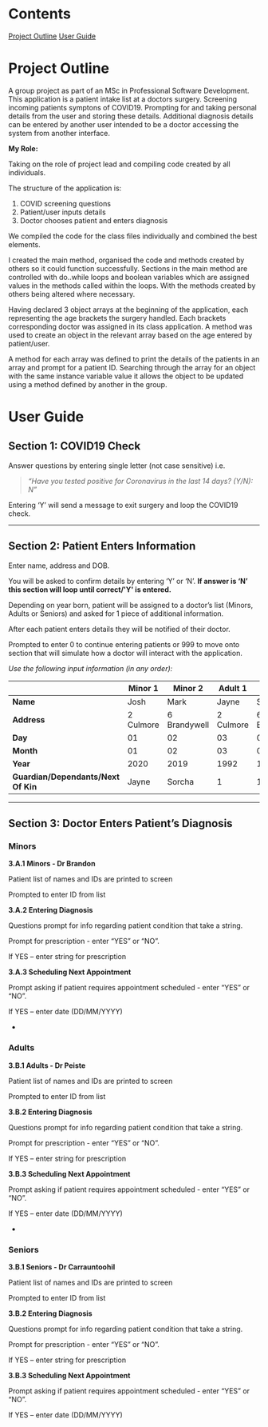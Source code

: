 # Contents
[Project Outline](#-project-outline)
[ User Guide](#-user-guide)

# Project Outline

A group project as part of an MSc in Professional Software Development. This application is a patient intake list at a doctors surgery. Screening incoming patients symptons of COVID19. Prompting for and taking personal details from the user and storing these details. Additional diagnosis details can be entered by another user intended to be a doctor accessing the system from another interface.

**My Role:**

Taking on the role of project lead and compiling code created by all individuals.

The structure of the application is:
1. COVID screening questions
2. Patient/user inputs details
3. Doctor chooses patient  and enters diagnosis

We compiled the code for the class files individually and combined the best elements.

I created the main method, organised the code and methods created by others so it could function successfully. Sections in the main method are controlled with do..while loops and boolean variables which are assigned values in the methods called within the loops. With the methods created by others being altered where necessary.

Having declared 3 object arrays at the beginning of the application, each representing the age brackets the surgery handled. Each brackets corresponding doctor was assigned in its class application. A method was used to create an object in the relevant array based on the age entered by patient/user.

A method for each array was defined to print the details of the patients in an array and prompt for a patient ID. Searching through the array for an object with the same instance variable value it allows the object to be updated using a method defined by another in the group.


# User Guide

## Section 1: COVID19 Check

Answer questions by entering single letter (not case sensitive) i.e.

>*“Have you tested positive for Coronavirus in the last 14 days? (Y/N): N”*

Entering ‘Y’ will send a message to exit surgery and loop the COVID19 check.

---

## Section 2: Patient Enters Information

Enter name, address and DOB.

You will be asked to confirm details by entering ‘Y’ or ‘N’. **If answer is ‘N’ this section will loop until correct/'Y' is entered.**

Depending on year born, patient will be assigned to a doctor’s list (Minors, Adults or Seniors) and asked for 1 piece of additional information.

After each patient enters details they will be notified of their doctor.

Prompted to enter 0 to continue entering patients or 999 to move onto section that will simulate how a doctor will interact with the application.

*Use the following input information (in any order):*

|   | Minor 1 | Minor 2 | Adult 1 | Adult 2 | Senior 1 | Senior 2 |
| - | --------| ------- | ------- | ------- | -------- | -------- |
| **Name** | Josh | Mark |  Jayne | Sorcha | John | Susanne |
| **Address** | 2 Culmore | 6 Brandywell | 2 Culmore | 6 Brandywell | 5 Waterside | 5 Waterside |
| **Day** | 01 | 02 | 03 | 04 | 05 | 06 |
| **Month** | 01 | 02 | 03 | 04 | 05 | 06 |
| **Year** | 2020 | 2019 | 1992 | 1991 | 1950 | 1951 |
| **Guardian/Dependants/Next Of Kin** | Jayne | Sorcha | 1 | 1 | Jayne | Sorcha |

---

## Section 3: Doctor Enters Patient’s Diagnosis

### Minors
**3.A.1 Minors - Dr Brandon**

Patient list of names and IDs are printed to screen

Prompted to enter ID from list

**3.A.2 Entering Diagnosis**

Questions prompt for info regarding patient condition that take a string.

Prompt for prescription - enter “YES” or “NO”.

If YES – enter string for prescription


**3.A.3 Scheduling Next Appointment**

Prompt asking if patient requires appointment scheduled - enter “YES” or “NO”.

If YES – enter date (DD/MM/YYYY)

-

### Adults

**3.B.1 Adults - Dr Peiste**

Patient list of names and IDs are printed to screen

Prompted to enter ID from list

**3.B.2 Entering Diagnosis**

Questions prompt for info regarding patient condition that take a string.

Prompt for prescription - enter “YES” or “NO”.

If YES – enter string for prescription

**3.B.3 Scheduling Next Appointment**

Prompt asking if patient requires appointment scheduled - enter “YES” or “NO”.

If YES – enter date (DD/MM/YYYY)

-

### Seniors

**3.B.1 Seniors - Dr Carrauntoohil**

Patient list of names and IDs are printed to screen

Prompted to enter ID from list

**3.B.2 Entering Diagnosis**

Questions prompt for info regarding patient condition that take a string.

Prompt for prescription - enter “YES” or “NO”.

If YES – enter string for prescription

**3.B.3 Scheduling Next Appointment**

Prompt asking if patient requires appointment scheduled - enter “YES” or “NO”.

If YES – enter date (DD/MM/YYYY)
